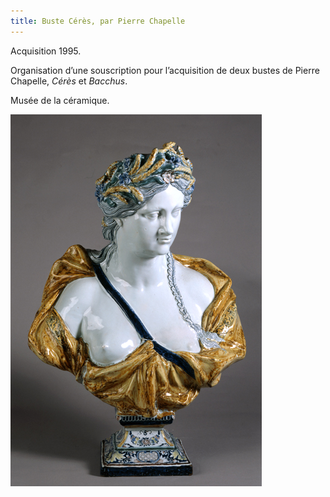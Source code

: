 ```yaml
---
title: Buste Cérès, par Pierre Chapelle
---
```


Acquisition 1995.

Organisation d’une souscription pour l’acquisition de deux bustes de Pierre Chapelle, *Cérès* et *Bacchus*.

Musée de la céramique.

![Buste Cérès, par Pierre Chapelle](/fichiers/oeuvres/1995-buste-ceres.jpg)
